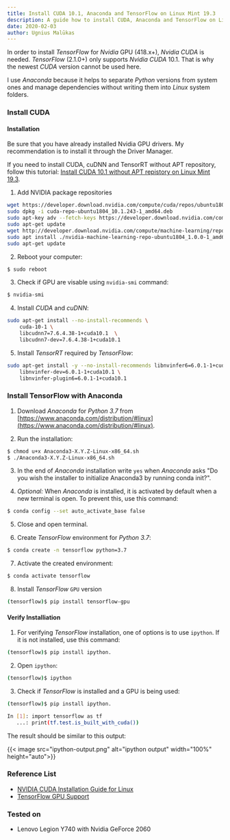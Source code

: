 ```yaml
---
title: Install CUDA 10.1, Anaconda and TensorFlow on Linux Mint 19.3
description: A guide how to install CUDA, Anaconda and TensorFlow on Linux Mint 19.3.
date: 2020-02-03
author: Ugnius Malūkas
---
```


In order to install *TensorFlow* for *Nvidia* GPU (418.x+), *Nvidia CUDA* is needed. *TensorFlow* (2.1.0+) only supports *Nvidia CUDA* 10.1. That is why the newest *CUDA* version cannot be used here.

I use *Anaconda* because it helps to separate *Python* versions from system ones and manage dependencies without writing them into *Linux* system folders.

### Install CUDA
#### Installation

Be sure that you have already installed Nvidia GPU drivers. My recommendation is to install it through the Driver Manager.

If you need to install CUDA, cuDNN and TensorRT without APT repository, follow this tutorial: [Install CUDA 10.1 without APT repistory on Linux Mint 19.3](/blog/install-cuda-without-apt-repo-on-linux-mint/).

1) Add NVIDIA package repositories
```bash
wget https://developer.download.nvidia.com/compute/cuda/repos/ubuntu1804/x86_64/cuda-repo-ubuntu1804_10.1.243-1_amd64.deb
sudo dpkg -i cuda-repo-ubuntu1804_10.1.243-1_amd64.deb
sudo apt-key adv --fetch-keys https://developer.download.nvidia.com/compute/cuda/repos/ubuntu1804/x86_64/7fa2af80.pub
sudo apt-get update
wget http://developer.download.nvidia.com/compute/machine-learning/repos/ubuntu1804/x86_64/nvidia-machine-learning-repo-ubuntu1804_1.0.0-1_amd64.deb
sudo apt install ./nvidia-machine-learning-repo-ubuntu1804_1.0.0-1_amd64.deb
sudo apt-get update
```

2) Reboot your computer:
```bash
$ sudo reboot
```

3) Check if GPU are visable using `nvidia-smi` command:
```bash
$ nvidia-smi
```

4) Install *CUDA* and *cuDNN*:
```bash
sudo apt-get install --no-install-recommends \
    cuda-10-1 \
    libcudnn7=7.6.4.38-1+cuda10.1  \
    libcudnn7-dev=7.6.4.38-1+cuda10.1
```

5) Install *TensorRT* required by *TensorFlow*:
```bash
sudo apt-get install -y --no-install-recommends libnvinfer6=6.0.1-1+cuda10.1 \
    libnvinfer-dev=6.0.1-1+cuda10.1 \
    libnvinfer-plugin6=6.0.1-1+cuda10.1
```

### Install TensorFlow with Anaconda

1) Download *Anaconda* for *Python 3.7* from [https://www.anaconda.com/distribution/#linux](https://www.anaconda.com/distribution/#linux).

2) Run the installation:
```bash
$ chmod u+x Anaconda3-X.Y.Z-Linux-x86_64.sh
$ ./Anaconda3-X.Y.Z-Linux-x86_64.sh
```

3) In the end of *Anaconda* installation write `yes` when *Anaconda* asks "Do you wish the installer to initialize Anaconda3
by running conda init?".

4) *Optional:* When *Anaconda* is installed, it is activated by default when a new terminal is open. To prevent this, use this command:
```bash
$ conda config --set auto_activate_base false
```

5) Close and open terminal.

6) Create *TensorFlow* environment for *Python 3.7*:
```bash
$ conda create -n tensorflow python=3.7
```

7) Activate the created environment:
```bash
$ conda activate tensorflow
```

8) Install *TensorFlow* `GPU` version
```bash
(tensorflow)$ pip install tensorflow-gpu
```

#### Verify Installiation
1) For verifying *TensorFlow* installation, one of options is to use `ipython`. If it is not installed, use this command:
```bash
(tensorflow)$ pip install ipython.
```

2) Open `ipython`:
```bash
(tensorflow)$ ipython
```

3) Check if *TensorFlow* is installed and a GPU is being used:
```bash
(tensorflow)$ pip install ipython.

In [1]: import tensorflow as tf 
   ...: print(tf.test.is_built_with_cuda())  
```

The result should be similar to this output:

{{< image src="ipython-output.png" alt="ipython output" width="100%" height="auto">}}

### Reference List
* [NVIDIA CUDA Installation Guide for Linux](https://docs.nvidia.com/cuda/archive/10.1/cuda-installation-guide-linux/index.html)
* [TensorFlow GPU Support](https://www.tensorflow.org/install/gpu)

### Tested on
* Lenovo Legion Y740 with Nvidia GeForce 2060
